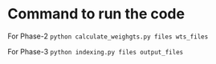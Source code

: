# Command to run the code

For Phase-2
`python calculate_weighgts.py files wts_files`

For Phase-3
`python indexing.py files output_files`
